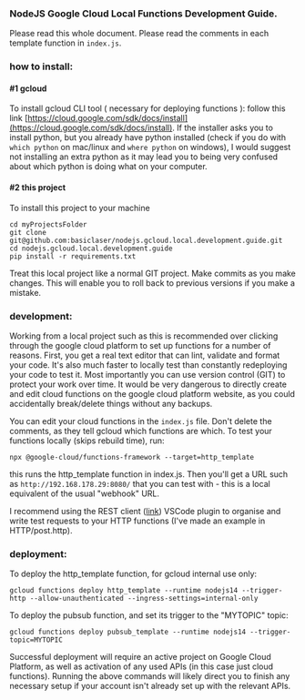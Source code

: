 ### NodeJS Google Cloud Local Functions Development Guide.

Please read this whole document. Please read the comments in each template function in `index.js`.

### how to install:

#### #1 gcloud

To install gcloud CLI tool ( necessary for deploying functions ):
follow this link [https://cloud.google.com/sdk/docs/install](https://cloud.google.com/sdk/docs/install).
If the installer asks you to install python, but you already have python installed
(check if you do with `which python` on mac/linux and `where python` on windows), I would suggest
not installing an extra python as it may lead you to being very confused about which python is doing what on your computer.

#### #2 this project

To install this project to your machine

```
cd myProjectsFolder
git clone git@github.com:basiclaser/nodejs.gcloud.local.development.guide.git
cd nodejs.gcloud.local.development.guide
pip install -r requirements.txt
```

Treat this local project like a normal GIT project. Make commits as you make changes. This will enable you to roll back to previous versions if you make a mistake.

### development:

Working from a local project such as this is recommended over clicking through the google cloud platform to set up functions for a number of reasons. First, you get a real text editor that can lint, validate and format your code. It's also much faster to locally test than constantly redeploying your code to test it. Most importantly you can use version control (GIT) to protect your work over time. It would be very dangerous to directly create and edit cloud functions on the google cloud platform website, as you could accidentally break/delete things without any backups.

You can edit your cloud functions in the `index.js` file. Don't delete the comments, as they tell gcloud which functions are which. To test your functions locally (skips rebuild time), run:

```
npx @google-cloud/functions-framework --target=http_template
```

this runs the http_template function in index.js. Then you'll get a URL such as `http://192.168.178.29:8080/` that you can test with - this is a local equivalent of the usual "webhook" URL.

I recommend using the REST client ([link](https://github.com/Huachao/vscode-restclient)) VSCode plugin to organise and write test requests to your HTTP functions (I've made an example in HTTP/post.http).

### deployment:

To deploy the http_template function, for gcloud internal use only:

```
gcloud functions deploy http_template --runtime nodejs14 --trigger-http --allow-unauthenticated --ingress-settings=internal-only
```

To deploy the pubsub function, and set its trigger to the "MYTOPIC" topic:

```
gcloud functions deploy pubsub_template --runtime nodejs14 --trigger-topic=MYTOPIC
```

Successful deployment will require an active project on Google Cloud Platform, as well as activation of any used APIs (in this case just cloud functions). Running the above commands will likely direct you to finish any necessary setup if your account isn't already set up with the relevant APIs.
